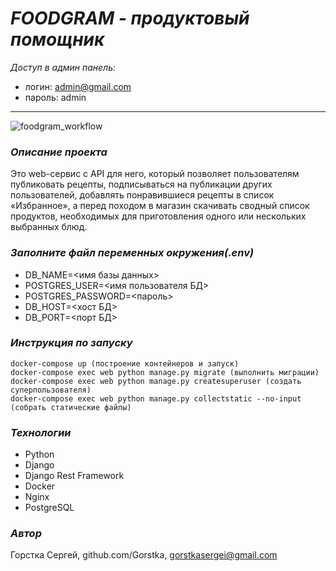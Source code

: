 # _FOODGRAM - продуктовый помощник_ 

_Доступ в админ панель:_
- логин: admin@gmail.com
- пароль: admin
____

![foodgram_workflow](https://github.com/Gorstka/foodgram-project-react/actions/workflows/foodgram_workflow.yml/badge.svg)

### _Описание проекта_

Это web-сервис с API для него, который позволяет пользователям публиковать рецепты, подписываться на публикации других пользователей, добавлять понравившиеся рецепты в список «Избранное», а перед походом в магазин скачивать сводный список продуктов, необходимых для приготовления одного или нескольких выбранных блюд.

### _Заполните файл переменных окружения(.env)_

- DB_NAME=<имя базы данных> 
- POSTGRES_USER=<имя пользователя БД> 
- POSTGRES_PASSWORD=<пароль> 
- DB_HOST=<хост БД> 
- DB_PORT=<порт БД> 

### _Инструкция по запуску_
```
docker-compose up (построение контейнеров и запуск)
docker-compose exec web python manage.py migrate (выполнить миграции)
docker-compose exec web python manage.py createsuperuser (создать суперпользователя)
docker-compose exec web python manage.py collectstatic --no-input (собрать статические файлы)
```

### _Технологии_

- Python 
- Django
- Django Rest Framework
- Docker
- Nginx
- PostgreSQL

### _Автор_

Горстка Сергей, github.com/Gorstka, gorstkasergei@gmail.com
